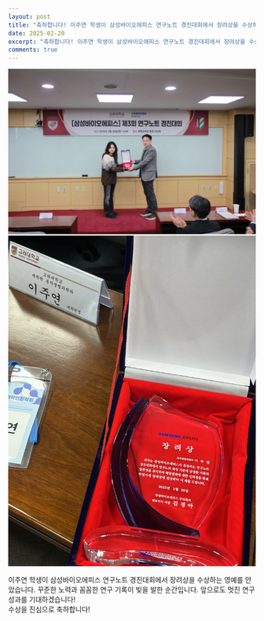 ```yaml
---
layout: post
title: "축하합니다! 이주연 학생이 삼성바이오에피스 연구노트 경진대회에서 장려상을 수상하였습니다."
date: 2025-02-20
excerpt: "축하합니다! 이주연 학생이 삼성바이오에피스 연구노트 경진대회에서 장려상을 수상하였습니다."
comments: true
---
```


![ex_screenshot](/assets/img/Juyeon_Bioepis_1.jpg)
<br/>
![ex_screenshot](/assets/img/Juyeon_Bioepis_2.jpg)

이주연 학생이 삼성바이오에피스 연구노트 경진대회에서 장려상을 수상하는 영예를 안았습니다. 꾸준한 노력과 꼼꼼한 연구 기록이 빛을 발한 순간입니다. 앞으로도 멋진 연구 성과를 기대하겠습니다!<br/>
수상을 진심으로 축하합니다!
<br/>
<br/>



